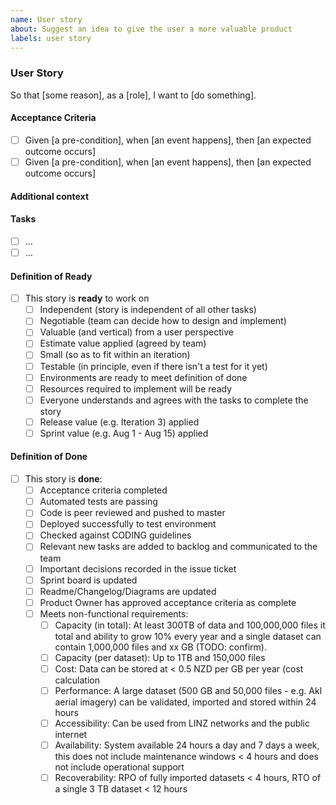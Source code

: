 ```yaml
---
name: User story
about: Suggest an idea to give the user a more valuable product
labels: user story
---
```


### User Story

<!-- A user story to describe why a user wants to do something, who the user is and what they want to do -->

So that [some reason], as a [role], I want to [do something].

<!-- optional: Instead of [existing behaviour] -->

#### Acceptance Criteria

<!-- Required artifacts to accept this feature as completed. -->

- [ ] Given [a pre-condition], when [an event happens], then [an expected outcome occurs]
- [ ] Given [a pre-condition], when [an event happens], then [an expected outcome occurs]

#### Additional context

<!-- Add any other context or mocked CLI commands or screenshots about the feature request here.-->

#### Tasks

<!-- Tasks needed to complete this enabler -->

- [ ] ...
- [ ] ...

#### Definition of Ready

- [ ] This story is **ready** to work on
    - [ ] Independent (story is independent of all other tasks)
    - [ ] Negotiable (team can decide how to design and implement)
    - [ ] Valuable (and vertical) from a user perspective
    - [ ] Estimate value applied (agreed by team)
    - [ ] Small (so as to fit within an iteration)
    - [ ] Testable (in principle, even if there isn't a test for it yet)
    - [ ] Environments are ready to meet definition of done
    - [ ] Resources required to implement will be ready
    - [ ] Everyone understands and agrees with the tasks to complete the story
    - [ ] Release value (e.g. Iteration 3) applied
    - [ ] Sprint value (e.g. Aug 1 - Aug 15) applied
#### Definition of Done

- [ ] This story is **done**:
    - [ ] Acceptance criteria completed
    - [ ] Automated tests are passing
    - [ ] Code is peer reviewed and pushed to master
    - [ ] Deployed successfully to test environment
    - [ ] Checked against CODING guidelines
    - [ ] Relevant new tasks are added to backlog and communicated to the team
    - [ ] Important decisions recorded in the issue ticket
    - [ ] Sprint board is updated
    - [ ] Readme/Changelog/Diagrams are updated
    - [ ] Product Owner has approved acceptance criteria as complete
    - [ ] Meets non-functional requirements:
        - [ ] Capacity (in total): At least 300TB of data and 100,000,000 files it total and ability to grow 10% every year and a single dataset can contain 1,000,000 files and xx GB (TODO: confirm).
        - [ ] Capacity (per dataset): Up to 1TB and 150,000 files
        - [ ] Cost: Data can be stored at < 0.5 NZD per GB per year (cost calculation
        - [ ] Performance: A large dataset (500 GB and 50,000 files - e.g. Akl aerial imagery) can be validated, imported and stored within 24 hours
        - [ ] Accessibility: Can be used from LINZ networks and the public internet
        - [ ] Availability: System available 24 hours a day and 7 days a week, this does not include maintenance windows < 4 hours and does not include operational support
        - [ ] Recoverability: RPO of fully imported datasets < 4 hours, RTO of a single 3 TB dataset < 12 hours

